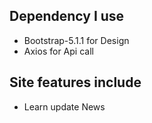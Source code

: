 ## Dependency I use

- Bootstrap-5.1.1 for Design
- Axios for Api call

## Site features include

- Learn update News
